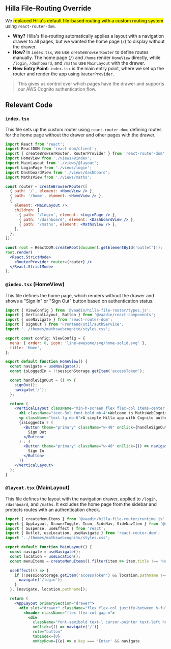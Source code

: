 ## Hilla File-Routing Override

We <mark>replaced Hilla's default file-based routing with a custom routing system</mark> using `react-router-dom`.

- **Why?** Hilla's file-routing automatically applies a layout with a navigation drawer to all pages, but we wanted the home page (`/`) to display without the drawer.
- **How?** In `index.tsx`, we use `createBrowserRouter` to define routes manually. The home page (`/`) and `/home` render `HomeView` directly, while `/login`, `/dashboard`, and `/maths` use `MainLayout` with the drawer.
- **New Entry Point**: `index.tsx` is the main entry point, where we set up the router and render the app using `RouterProvider`.

> This gives us control over which pages have the drawer and supports our AWS Cognito authentication flow.

## Relevant Code

### `index.tsx`

This file sets up the custom router using `react-router-dom`, defining routes for the home page without the drawer and other pages with the drawer.

```jsx
import React from 'react';
import ReactDOM from 'react-dom/client';
import { createBrowserRouter, RouterProvider } from 'react-router-dom';
import HomeView from './views/@index';
import MainLayout from './views/@layout';
import LoginPage from './views/login';
import DashboardView from './views/dashboard';
import MathsView from './views/maths';

const router = createBrowserRouter([
  { path: '/', element: <HomeView /> },
  { path: '/home', element: <HomeView /> },
  {
    element: <MainLayout />,
    children: [
      { path: '/login', element: <LoginPage /> },
      { path: '/dashboard', element: <DashboardView /> },
      { path: '/maths', element: <MathsView /> },
    ],
  },
]);

const root = ReactDOM.createRoot(document.getElementById('outlet')!);
root.render(
  <React.StrictMode>
    <RouterProvider router={router} />
  </React.StrictMode>
);
```

### `@index.tsx` (HomeView)

This file defines the home page, which renders without the drawer and shows a "Sign In" or "Sign Out" button based on authentication status.

```jsx
import { ViewConfig } from '@vaadin/hilla-file-router/types.js';
import { VerticalLayout, Button } from '@vaadin/react-components';
import { useNavigate } from 'react-router-dom';
import { signOut } from 'Frontend/util/authService';
import '../themes/mathswebcognito/styles.css';

export const config: ViewConfig = {
  menu: { order: 0, icon: 'line-awesome/svg/home-solid.svg' },
  title: 'Home',
};

export default function HomeView() {
  const navigate = useNavigate();
  const isLoggedIn = !!sessionStorage.getItem('accessToken');

  const handleSignOut = () => {
    signOut();
    navigate('/');
  };

  return (
    <VerticalLayout className="min-h-screen flex flex-col items-center justify-center p-4 bg-gray-100">
      <h1 className="text-3xl font-bold mb-4">Welcome to MathsWebCognito</h1>
      <p className="text-lg mb-6">A simple Hilla app with Cognito authentication</p>
      {isLoggedIn ? (
        <Button theme="primary" className="w-48" onClick={handleSignOut}>
          Sign Out
        </Button>
      ) : (
        <Button theme="primary" className="w-48" onClick={() => navigate('/login')}>
          Sign In
        </Button>
      )}
    </VerticalLayout>
  );
}
```

### `@layout.tsx` (MainLayout)

This file defines the layout with the navigation drawer, applied to `/login`, `/dashboard`, and `/maths`. It excludes the home page from the sidebar and protects routes with an authentication check.

```jsx
import { createMenuItems } from '@vaadin/hilla-file-router/runtime.js';
import { AppLayout, DrawerToggle, Icon, SideNav, SideNavItem } from '@vaadin/react-components';
import { Suspense, useEffect } from 'react';
import { Outlet, useLocation, useNavigate } from 'react-router-dom';
import '../themes/mathswebcognito/styles.css';

export default function MainLayout() {
  const navigate = useNavigate();
  const location = useLocation();
  const menuItems = createMenuItems().filter(item => item.title !== 'Home');

  useEffect(() => {
    if (!sessionStorage.getItem('accessToken') && location.pathname !== '/login') {
      navigate('/login');
    }
  }, [navigate, location.pathname]);

  return (
    <AppLayout primarySection="drawer">
      <div slot="drawer" className="flex flex-col justify-between h-full p-m">
        <header className="flex flex-col gap-m">
          <div
            className="font-semibold text-l cursor-pointer text-left hover:underline"
            onClick={() => navigate('/')}
            role="button"
            tabIndex={0}
            onKeyDown={(e) => e.key === 'Enter' && navigate
```